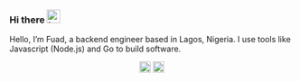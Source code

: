 
### Hi there <img src="https://user-images.githubusercontent.com/1303154/88677602-1635ba80-d120-11ea-84d8-d263ba5fc3c0.gif" width="24px" height="24px" alt="hello">

<p>
Hello, I’m Fuad, a backend engineer based in Lagos, Nigeria. I use tools like Javascript (Node.js) and Go to build software.
</p>

<p align="center">
<img src="https://cdn.jsdelivr.net/gh/devicons/devicon/icons/typescript/typescript-original.svg" width="20" height="20" />
<img src="https://cdn.jsdelivr.net/gh/devicons/devicon/icons/javascript/javascript-original.svg" width="20" height="20" />
</p>
